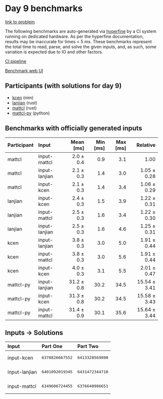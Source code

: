 # Day 9 benchmarks

[link to problem](https://adventofcode.com/2024/day/9)

The following benchmarks are auto-generated via
[hyperfine](https://github.com/sharkdp/hyperfine) by a CI system running on
dedicated hardware. As per the hyperfine documentation, results may be
inaccurate for times < 5 ms. These benchmarks represent the total time to read,
parse, and solve the given inputs, and, as such, some variation is expected due
to IO and other factors.

[CI pipeline](http://ci.papercode.net:8080/teams/main/pipelines/aoc2024)

[Benchmark web UI](https://aoc.ancalagon.black)


## Participants (with solutions for day 9)

- [kcen](https://github.com/kcen/aoc2024) (nim)
- [lanjian](https://github.com/lanjian/aoc-2024) (rust)
- [mattcl](https://github.com/mattcl/aoc2024) (rust)
- [mattcl-py](https://github.com/mattcl/aoc2024-py) (python)


## Benchmarks with officially generated inputs

| Participant | Input | Mean [ms] | Min [ms] | Max [ms] | Relative |
|:---|:---|---:|---:|---:|---:|
| mattcl | input-mattcl | 2.0 ± 0.4 | 0.9 | 3.1 | 1.00 |
| mattcl | input-lanjian | 2.1 ± 0.3 | 1.4 | 3.0 | 1.05 ± 0.28 |
| mattcl | input-kcen | 2.1 ± 0.3 | 1.4 | 3.4 | 1.06 ± 0.29 |
| lanjian | input-kcen | 2.4 ± 0.3 | 1.5 | 3.9 | 1.22 ± 0.31 |
| lanjian | input-mattcl | 2.5 ± 0.3 | 1.6 | 3.4 | 1.22 ± 0.30 |
| lanjian | input-lanjian | 2.5 ± 0.3 | 1.6 | 4.6 | 1.25 ± 0.31 |
| kcen | input-lanjian | 3.8 ± 0.3 | 3.0 | 5.0 | 1.91 ± 0.44 |
| kcen | input-mattcl | 3.8 ± 0.3 | 3.0 | 5.6 | 1.91 ± 0.44 |
| kcen | input-kcen | 4.0 ± 0.3 | 3.1 | 5.5 | 2.01 ± 0.47 |
| mattcl-py | input-lanjian | 31.2 ± 0.8 | 30.2 | 34.5 | 15.54 ± 3.41 |
| mattcl-py | input-kcen | 31.3 ± 0.8 | 30.2 | 34.5 | 15.58 ± 3.43 |
| mattcl-py | input-mattcl | 31.4 ± 0.9 | 30.1 | 35.6 | 15.64 ± 3.44 |


## Inputs -> Solutions

| Input | Part One | Part Two |
|:---|:---|:---|
|input-kcen|<pre>6378826667552</pre>|<pre>6413328569890</pre>|
|input-lanjian|<pre>6401092019345</pre>|<pre>6431472344710</pre>|
|input-mattcl|<pre>6349606724455</pre>|<pre>6376648986651</pre>|